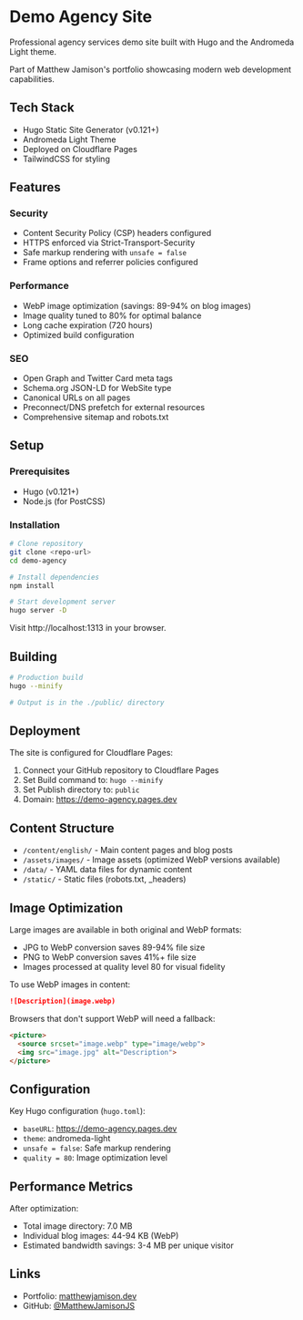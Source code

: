 # Demo Agency Site

Professional agency services demo site built with Hugo and the Andromeda Light theme.

Part of Matthew Jamison's portfolio showcasing modern web development capabilities.

## Tech Stack
- Hugo Static Site Generator (v0.121+)
- Andromeda Light Theme
- Deployed on Cloudflare Pages
- TailwindCSS for styling

## Features

### Security
- Content Security Policy (CSP) headers configured
- HTTPS enforced via Strict-Transport-Security
- Safe markup rendering with `unsafe = false`
- Frame options and referrer policies configured

### Performance
- WebP image optimization (savings: 89-94% on blog images)
- Image quality tuned to 80% for optimal balance
- Long cache expiration (720 hours)
- Optimized build configuration

### SEO
- Open Graph and Twitter Card meta tags
- Schema.org JSON-LD for WebSite type
- Canonical URLs on all pages
- Preconnect/DNS prefetch for external resources
- Comprehensive sitemap and robots.txt

## Setup

### Prerequisites
- Hugo (v0.121+)
- Node.js (for PostCSS)

### Installation

```bash
# Clone repository
git clone <repo-url>
cd demo-agency

# Install dependencies
npm install

# Start development server
hugo server -D
```

Visit http://localhost:1313 in your browser.

## Building

```bash
# Production build
hugo --minify

# Output is in the ./public/ directory
```

## Deployment

The site is configured for Cloudflare Pages:

1. Connect your GitHub repository to Cloudflare Pages
2. Set Build command to: `hugo --minify`
3. Set Publish directory to: `public`
4. Domain: https://demo-agency.pages.dev

## Content Structure

- `/content/english/` - Main content pages and blog posts
- `/assets/images/` - Image assets (optimized WebP versions available)
- `/data/` - YAML data files for dynamic content
- `/static/` - Static files (robots.txt, _headers)

## Image Optimization

Large images are available in both original and WebP formats:
- JPG to WebP conversion saves 89-94% file size
- PNG to WebP conversion saves 41%+ file size
- Images processed at quality level 80 for visual fidelity

To use WebP images in content:
```markdown
![Description](image.webp)
```

Browsers that don't support WebP will need a fallback:
```html
<picture>
  <source srcset="image.webp" type="image/webp">
  <img src="image.jpg" alt="Description">
</picture>
```

## Configuration

Key Hugo configuration (`hugo.toml`):
- `baseURL`: https://demo-agency.pages.dev
- `theme`: andromeda-light
- `unsafe = false`: Safe markup rendering
- `quality = 80`: Image optimization level

## Performance Metrics

After optimization:
- Total image directory: 7.0 MB
- Individual blog images: 44-94 KB (WebP)
- Estimated bandwidth savings: 3-4 MB per unique visitor

## Links

- Portfolio: [matthewjamison.dev](https://matthewjamison.dev)
- GitHub: [@MatthewJamisonJS](https://github.com/MatthewJamisonJS)
